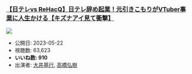 ### [【日テレvs ReHacQ】日テレ辞め起業！元引きこもりがVTuber事業に人生かける【キズナアイ見て衝撃】](https://www.youtube.com/watch?v=yOZRriDxUc8)
[![](https://img.youtube.com/vi/yOZRriDxUc8/sddefault.jpg)](https://www.youtube.com/watch?v=yOZRriDxUc8)
-   公開日: 2023-05-22
-   視聴数: 63,623
-   **いいね数: 910**
-   出演者: [大井基行](/rehacq_fan/people/大井基行 "wikilink"), [高橋弘樹](/rehacq_fan/people/高橋弘樹 "wikilink")
